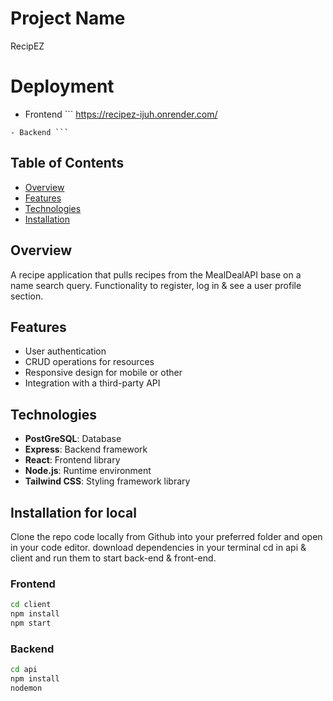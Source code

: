 # Project Name

RecipEZ

# Deployment 
- Frontend ```
https://recipez-ijuh.onrender.com/
```
- Backend ``` 

 ```

## Table of Contents

- [Overview](#overview)
- [Features](#features)
- [Technologies](#technologies)
- [Installation](#installation)

## Overview

A recipe application that pulls recipes from the MealDealAPI base on a name search query.
Functionality to register, log in & see a user profile section.

## Features

- User authentication
- CRUD operations for resources
- Responsive design for mobile or other
- Integration with a third-party API

## Technologies

- **PostGreSQL**: Database
- **Express**: Backend framework
- **React**: Frontend library
- **Node.js**: Runtime environment
- **Tailwind CSS**: Styling framework library

## Installation for local

Clone the repo code locally from Github into your preferred folder and open in your code editor.
download dependencies
in your terminal cd in api & client and run them to start back-end & front-end.

### Frontend

```bash
cd client
npm install
npm start
```
### Backend

```bash
cd api
npm install
nodemon
```
